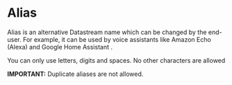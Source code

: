 # Alias

Alias is an alternative Datastream name which can be changed by the end-user. For example, it can be used by voice assistants like Amazon Echo \(Alexa\) and Google Home Assistant .

You can only use letters, digits and spaces. No other characters are allowed

**IMPORTANT:** Duplicate aliases are not allowed.

